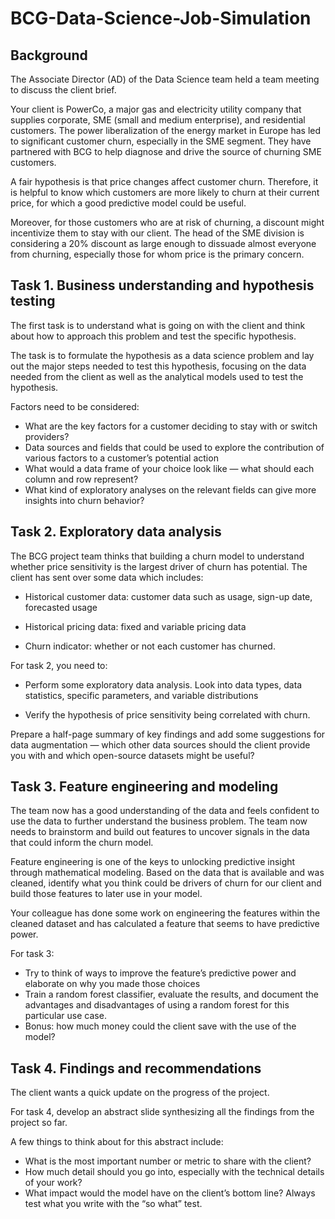 # BCG-Data-Science-Job-Simulation

## Background

The Associate Director (AD) of the Data Science team held a team meeting to discuss the client brief.

Your client is PowerCo, a major gas and electricity utility company that supplies corporate, SME (small and medium enterprise), and residential customers. The power liberalization of the energy market in Europe has led to significant customer churn, especially in the SME segment. They have partnered with BCG to help diagnose and drive the source of churning SME customers.

A fair hypothesis is that price changes affect customer churn. Therefore, it is helpful to know which customers are more likely to churn at their current price, for which a good predictive model could be useful.

Moreover, for those customers who are at risk of churning, a discount might incentivize them to stay with our client. The head of the SME division is considering a 20% discount as large enough to dissuade almost everyone from churning, especially those for whom price is the primary concern.

## Task 1. Business understanding and hypothesis testing

The first task is to understand what is going on with the client and think about how to approach this problem and test the specific hypothesis.

The task is to formulate the hypothesis as a data science problem and lay out the major steps needed to test this hypothesis, focusing on the data needed from the client as well as the analytical models used to test the hypothesis.

Factors need to be considered:

* What are the key factors for a customer deciding to stay with or switch providers?
* Data sources and fields that could be used to explore the contribution of various factors to a customer’s potential action
* What would a data frame of your choice look like — what should each column and row represent?
* What kind of exploratory analyses on the relevant fields can give more insights into churn behavior?

## Task 2. Exploratory data analysis

The BCG project team thinks that building a churn model to understand whether price sensitivity is the largest driver of churn has potential. The client has sent over some data which includes:

* Historical customer data: customer data such as usage, sign-up date, forecasted usage

* Historical pricing data: fixed and variable pricing data

* Churn indicator: whether or not each customer has churned.

For task 2, you need to:

* Perform some exploratory data analysis. Look into data types, data statistics, specific parameters, and variable distributions

* Verify the hypothesis of price sensitivity being correlated with churn.

Prepare a half-page summary of key findings and add some suggestions for data augmentation — which other data sources should the client provide you with and which open-source datasets might be useful?

## Task 3. Feature engineering and modeling

The team now has a good understanding of the data and feels confident to use the data to further understand the business problem. The team now needs to brainstorm and build out features to uncover signals in the data that could inform the churn model.

Feature engineering is one of the keys to unlocking predictive insight through mathematical modeling. Based on the data that is available and was cleaned, identify what you think could be drivers of churn for our client and build those features to later use in your model.

Your colleague has done some work on engineering the features within the cleaned dataset and has calculated a feature that seems to have predictive power.

For task 3:

* Try to think of ways to improve the feature’s predictive power and elaborate on why you made those choices
* Train a random forest classifier, evaluate the results, and document the advantages and disadvantages of using a random forest for this particular use case.
* Bonus: how much money could the client save with the use of the model?

## Task 4. Findings and recommendations
The client wants a quick update on the progress of the project.

For task 4, develop an abstract slide synthesizing all the findings from the project so far.

A few things to think about for this abstract include:

* What is the most important number or metric to share with the client?
* How much detail should you go into, especially with the technical details of your work?
* What impact would the model have on the client’s bottom line? Always test what you write with the “so what” test.




